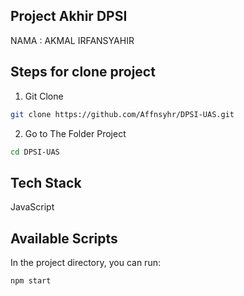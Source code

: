 
## Project Akhir DPSI 

NAMA : AKMAL IRFANSYAHIR 

## Steps for clone project 

1. Git Clone 
```bash
git clone https://github.com/Affnsyhr/DPSI-UAS.git
```
2. Go to The Folder Project
```bash
cd DPSI-UAS
```

## Tech Stack 
JavaScript 


## Available Scripts

In the project directory, you can run:

 ```bash 
npm start
```
